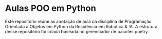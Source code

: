 # Aulas POO em Python

Este repositório reúne as anotação de aula da disciplina de Programação Orientada a Objetos em Python 
da Residência em Robótica & IA. A estrutura desse repositório foi criada baseada no gerenciador de 
pacotes poetry.
